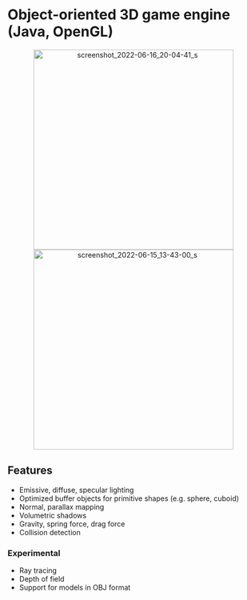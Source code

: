 # Object-oriented 3D game engine (Java, OpenGL)

<p align="center">
  <img src="https://user-images.githubusercontent.com/15958029/174146740-42707d05-8240-401d-a210-037cc76e9f70.png" alt="screenshot_2022-06-16_20-04-41_s" width="400"/>
  <img src="https://user-images.githubusercontent.com/15958029/174146991-6cb4239c-b6a5-42ca-96a2-e4411b2ed28c.png" alt="screenshot_2022-06-15_13-43-00_s" width="400"/>
</p>

## Features
* Emissive, diffuse, specular lighting
* Optimized buffer objects for primitive shapes (e.g. sphere, cuboid)
* Normal, parallax mapping
* Volumetric shadows
* Gravity, spring force, drag force
* Collision detection

### Experimental
* Ray tracing
* Depth of field
* Support for models in OBJ format
